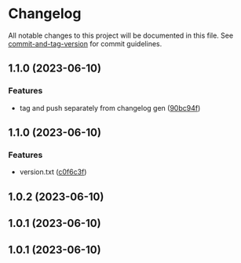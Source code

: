 # Changelog

All notable changes to this project will be documented in this file. See [commit-and-tag-version](https://github.com/absolute-version/commit-and-tag-version) for commit guidelines.

## 1.1.0 (2023-06-10)


### Features

* tag and push separately from changelog gen ([90bc94f](https://github.com/iku000888/actions-sandbox/commit/90bc94fa145838de941080deddac4bb25b6a3c5f))

## 1.1.0 (2023-06-10)


### Features

* version.txt ([c0f6c3f](https://github.com/iku000888/actions-sandbox/commit/c0f6c3f30ae15f6091b556d1bc96a8a93d602408))

## 1.0.2 (2023-06-10)

## 1.0.1 (2023-06-10)

## 1.0.1 (2023-06-10)
